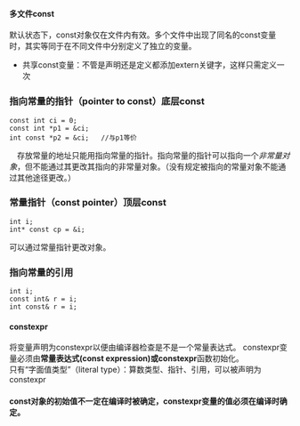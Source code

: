 #### 多文件const
默认状态下，const对象仅在文件内有效。多个文件中出现了同名的const变量时，其实等同于在不同文件中分别定义了独立的变量。  
* 共享const变量：不管是声明还是定义都添加extern关键字，这样只需定义一次

### 指向常量的指针（pointer to const）底层const
```
const int ci = 0;
const int *p1 = &ci;
int const *p2 = &ci;   //与p1等价
```
&emsp;存放常量的地址只能用指向常量的指针。指向常量的指针可以指向一个*非常量对象*，但不能通过其更改其指向的非常量对象。（没有规定被指向的常量对象不能通过其他途径更改。）
### 常量指针（const pointer）顶层const
```
int i;
int* const cp = &i;
```
可以通过常量指针更改对象。
### 指向常量的引用
```
int i;
const int& r = i;
int const& r = i;
```

#### constexpr
将变量声明为constexpr以便由编译器检查是不是一个常量表达式。 
constexpr变量必须由**常量表达式(const expression)**或**constexpr**函数初始化。  
只有“字面值类型”（literal type）：算数类型、指针、引用，可以被声明为constexpr
#### const对象的初始值不一定在编译时被确定，constexpr变量的值必须在编译时确定。